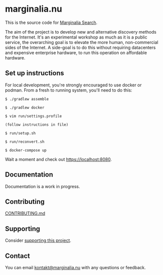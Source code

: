 # marginalia.nu

This is the source code for [Marginalia Search](https://search.marginalia.nu). 

The aim of the project is to develop new and alternative discovery methods for the Internet. 
It's an experimental workshop as much as it is a public service, the overarching goal is to
elevate the more human, non-commercial sides of the Internet. A side-goal is to do this without
requiring datacenters and expensive enterprise hardware, to run this operation on affordable hardware.

## Set up instructions

For local development, you're strongly encouraged to use docker or podman.
From a fresh to running system, you'll need to do this:

```
$ ./gradlew assemble

$ ./gradlew docker

$ vim run/settings.profile

(follow instructions in file)

$ run/setup.sh

$ run/reconvert.sh

$ docker-compose up
```

Wait a moment and check out [https://localhost:8080](https://localhost:8080).

## Documentation

Documentation is a work in progress.

## Contributing

[CONTRIBUTING.md](CONTRIBUTING.md)

## Supporting

Consider [supporting this project](https://memex.marginalia.nu/projects/edge/supporting.gmi).

## Contact

You can email <kontakt@marginalia.nu> with any questions or feedback.
